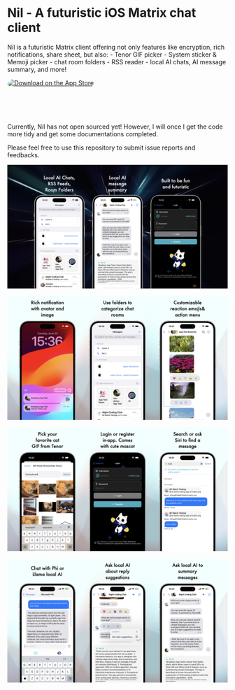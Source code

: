 # Nil - A futuristic iOS Matrix chat client

Nil is a futuristic Matrix client offering not only features like encryption, rich notifications, share sheet, but also: - Tenor GIF picker - System sticker & Memoji picker - chat room folders - RSS reader - local AI chats, AI message summary, and more!

<a href="https://apps.apple.com/us/app/nil-for-matrix/id6499088265?itsct=apps_box_badge&amp;itscg=30200" style="display: inline-block; overflow: hidden; border-radius: 13px; width: 250px; height: 83px;"><img src="https://tools.applemediaservices.com/api/badges/download-on-the-app-store/black/en-us?size=250x83&amp;releaseDate=1719273600" alt="Download on the App Store" style="border-radius: 13px; width: 250px; height: 83px;"></a>

Currently, Nil has not open sourced yet! However, I will once I get the code more tidy and get some documentations completed.

Please feel free to use this repository to submit issue reports and feedbacks.

![nil-1](PitchDeck/PitchDeck.001.png)

![nil-1](PitchDeck/PitchDeck.002.png)

![nil-1](PitchDeck/PitchDeck.003.png)

![nil-1](PitchDeck/PitchDeck.004.png)
